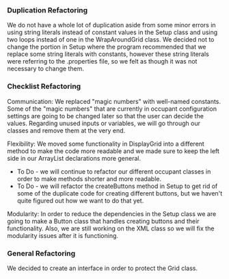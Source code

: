### Duplication Refactoring

We do not have a whole lot of duplication aside from some minor errors in using string literals instead of constant values in the Setup class and using two loops instead of one in the WrapAroundGrid class. We decided not to change the portion in Setup where the program recommended that we replace some string literals with constants, however these string literals were referring to the .properties file, so we felt as though it was not necessary to change them.

### Checklist Refactoring

Communication:
We replaced "magic numbers" with well-named constants. Some of the "magic numbers" that are currently in occupant configuration settings are going to be changed later so that the user can decide the values. Regarding unused inputs or variables, we will go through our classes and remove them at the very end.

Flexibility:
We moved some functionality in DisplayGrid into a different method to make the code more readable and we made sure to keep the left side in our ArrayList declarations more general.
* To Do - we will continue to refactor our different occupant classes in order to make methods shorter and more readable.
* To Do - we will refactor the createButtons method in Setup to get rid of some of the duplicate code for creating different buttons, but we haven't quite figured out how we want to do that yet.

Modularity:
In order to reduce the dependencies in the Setup class we are going to make a Button class that handles creating buttons and their functionality. Also, we are still working on the XML class so we will fix the modularity issues after it is functioning.

### General Refactoring

We decided to create an interface in order to protect the Grid class.